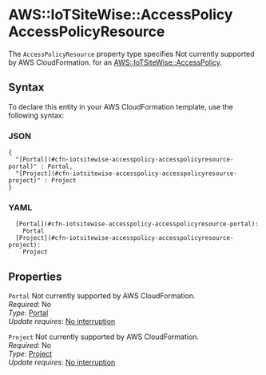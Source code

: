 # AWS::IoTSiteWise::AccessPolicy AccessPolicyResource<a name="aws-properties-iotsitewise-accesspolicy-accesspolicyresource"></a>

<a name="aws-properties-iotsitewise-accesspolicy-accesspolicyresource-description"></a>The `AccessPolicyResource` property type specifies Not currently supported by AWS CloudFormation\. for an [AWS::IoTSiteWise::AccessPolicy](aws-resource-iotsitewise-accesspolicy.md)\.

## Syntax<a name="aws-properties-iotsitewise-accesspolicy-accesspolicyresource-syntax"></a>

To declare this entity in your AWS CloudFormation template, use the following syntax:

### JSON<a name="aws-properties-iotsitewise-accesspolicy-accesspolicyresource-syntax.json"></a>

```
{
  "[Portal](#cfn-iotsitewise-accesspolicy-accesspolicyresource-portal)" : Portal,
  "[Project](#cfn-iotsitewise-accesspolicy-accesspolicyresource-project)" : Project
}
```

### YAML<a name="aws-properties-iotsitewise-accesspolicy-accesspolicyresource-syntax.yaml"></a>

```
  [Portal](#cfn-iotsitewise-accesspolicy-accesspolicyresource-portal): 
    Portal
  [Project](#cfn-iotsitewise-accesspolicy-accesspolicyresource-project): 
    Project
```

## Properties<a name="aws-properties-iotsitewise-accesspolicy-accesspolicyresource-properties"></a>

`Portal`  <a name="cfn-iotsitewise-accesspolicy-accesspolicyresource-portal"></a>
Not currently supported by AWS CloudFormation\.  
*Required*: No  
*Type*: [Portal](aws-properties-iotsitewise-accesspolicy-portal.md)  
*Update requires*: [No interruption](https://docs.aws.amazon.com/AWSCloudFormation/latest/UserGuide/using-cfn-updating-stacks-update-behaviors.html#update-no-interrupt)

`Project`  <a name="cfn-iotsitewise-accesspolicy-accesspolicyresource-project"></a>
Not currently supported by AWS CloudFormation\.  
*Required*: No  
*Type*: [Project](aws-properties-iotsitewise-accesspolicy-project.md)  
*Update requires*: [No interruption](https://docs.aws.amazon.com/AWSCloudFormation/latest/UserGuide/using-cfn-updating-stacks-update-behaviors.html#update-no-interrupt)